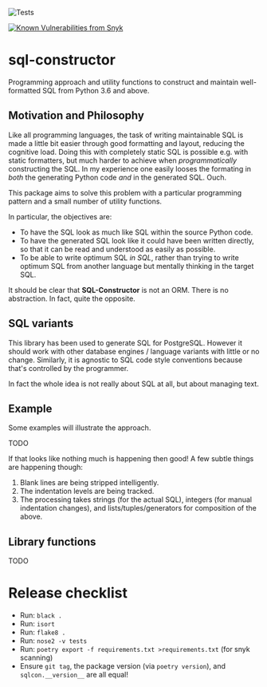 ![Tests](https://github.com/tcorbettclark/sql-constructor/workflows/Continuous%20Integration%20tests%20etc/badge.svg)

[![Known Vulnerabilities from Snyk](https://snyk.io/test/github/tcorbettclark/sql-constructor/badge.svg?targetFile=requirements.txt)](https://snyk.io/test/github/tcorbettclark/sql-constructor?targetFile=requirements.txt)

# sql-constructor

Programming approach and utility functions to construct and maintain
well-formatted SQL from Python 3.6 and above.

## Motivation and Philosophy

Like all programming languages, the task of writing maintainable SQL is made a
little bit easier through good formatting and layout, reducing the cognitive
load. Doing this with completely static SQL is possible e.g. with static
formatters, but much harder to achieve when *programmatically* constructing the
SQL. In my experience one easily looses the formating in *both* the generating
Python code *and* in the generated SQL. Ouch.

This package aims to solve this problem with a particular programming pattern
and a small number of utility functions.

In particular, the objectives are:

* To have the SQL look as much like SQL within the source Python code.
* To have the generated SQL look like it could have been written directly, so
  that it can be read and understood as easily as possible.
* To be able to write optimum SQL *in SQL*, rather than trying to write optimum
  SQL from another language but mentally thinking in the target SQL.

It should be clear that **SQL-Constructor** is not an ORM. There is no abstraction.
In fact, quite the opposite.

## SQL variants

This library has been used to generate SQL for PostgreSQL. However it should
work with other database engines / language variants with little or no change.
Similarly, it is agnostic to SQL code style conventions because that's
controlled by the programmer.

In fact the whole idea is not really about SQL at all, but about managing text.

## Example

Some examples will illustrate the approach.

TODO

If that looks like nothing much is happening then good! A few subtle things are
happening though:

1. Blank lines are being stripped intelligently.
1. The indentation levels are being tracked.
1. The processing takes strings (for the actual SQL), integers (for manual
   indentation changes), and lists/tuples/generators for composition of the
   above.

## Library functions

TODO


# Release checklist

* Run: `black .`
* Run: `isort`
* Run: `flake8 .`
* Run: `nose2 -v tests`
* Run: `poetry export -f requirements.txt >requirements.txt` (for snyk scanning)
* Ensure `git tag`, the package version (via `poetry version`), and `sqlcon.__version__` are all equal!